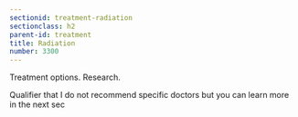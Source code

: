 ```yaml
---
sectionid: treatment-radiation
sectionclass: h2
parent-id: treatment
title: Radiation
number: 3300
---
```

Treatment options. Research.

Qualifier that I do not recommend specific doctors but you can learn more in the next sec